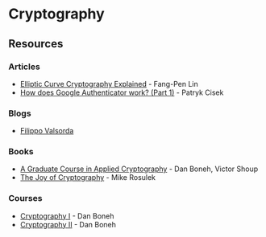 # Cryptography

## Resources

### Articles

* [Elliptic Curve Cryptography Explained](https://fangpenlin.com/posts/2019/10/07/elliptic-curve-cryptography-explained/) - Fang-Pen Lin
* [How does Google Authenticator work? (Part 1)](https://prezu.ca/post/2021-07-30-totp-1/) - Patryk Cisek

### Blogs

* [Filippo Valsorda](https://filippo.io)

### Books

* [A Graduate Course in Applied Cryptography](https://toc.cryptobook.us) - Dan Boneh, Victor Shoup
* [The Joy of Cryptography](https://joyofcryptography.com) - Mike Rosulek

### Courses

* [Cryptography I](https://www.coursera.org/learn/crypto) - Dan Boneh
* [Cryptography II](https://www.coursera.org/learn/crypto2) - Dan Boneh
